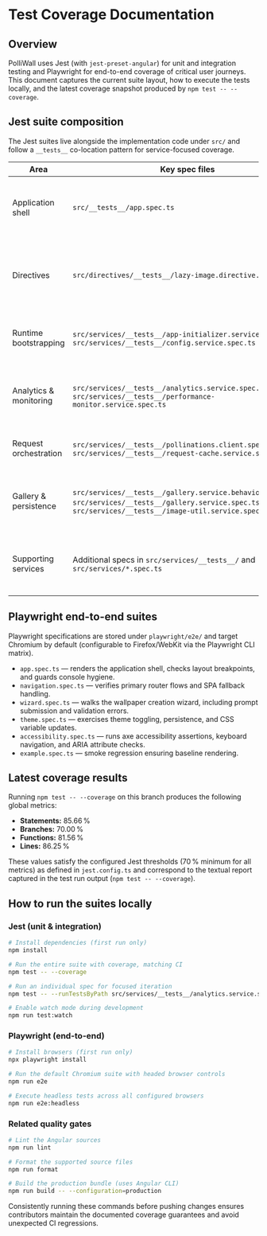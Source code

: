 # Test Coverage Documentation

## Overview
PolliWall uses Jest (with `jest-preset-angular`) for unit and integration testing and Playwright for end-to-end coverage of critical user journeys. This document captures the current suite layout, how to execute the tests locally, and the latest coverage snapshot produced by `npm test -- --coverage`.

## Jest suite composition

The Jest suites live alongside the implementation code under `src/` and follow a `__tests__` co-location pattern for service-focused coverage.

| Area | Key spec files | Highlights |
| ---- | -------------- | ---------- |
| Application shell | `src/__tests__/app.spec.ts` | Bootstraps the Angular shell, verifies navigation chrome, and confirms theme toggling state transitions. |
| Directives | `src/directives/__tests__/lazy-image.directive.spec.ts` | Exercises IntersectionObserver support and fallbacks, placeholder lifecycle, and dynamic source swaps for the lazy image directive. |
| Runtime bootstrapping | `src/services/__tests__/app-initializer.service.spec.ts`, `src/services/__tests__/config.service.spec.ts` | Validates environment validation, HTTPS enforcement, layered secret injection, and analytics initialisation. |
| Analytics & monitoring | `src/services/__tests__/analytics.service.spec.ts`, `src/services/__tests__/performance-monitor.service.spec.ts` | Confirms batching, queue flushing, noopener enforcement, and performance metric publication. |
| Request orchestration | `src/services/__tests__/pollinations.client.spec.ts`, `src/services/__tests__/request-cache.service.spec.ts` | Covers retry logic, queue backoff, cache eviction, and error propagation paths. |
| Gallery & persistence | `src/services/__tests__/gallery.service.behaviour.spec.ts`, `src/services/__tests__/gallery.service.spec.ts`, `src/services/__tests__/image-util.service.spec.ts` | Tests IndexedDB persistence, gallery CRUD flows, download utilities, and blob manipulation edge cases. |
| Supporting services | Additional specs in `src/services/__tests__/` and `src/services/*.spec.ts` | Safeguard keyboard shortcuts, logger/error handlers, validation/sanitisation, settings storage, and device utilities. |

## Playwright end-to-end suites

Playwright specifications are stored under `playwright/e2e/` and target Chromium by default (configurable to Firefox/WebKit via the Playwright CLI matrix).

- `app.spec.ts` — renders the application shell, checks layout breakpoints, and guards console hygiene.
- `navigation.spec.ts` — verifies primary router flows and SPA fallback handling.
- `wizard.spec.ts` — walks the wallpaper creation wizard, including prompt submission and validation errors.
- `theme.spec.ts` — exercises theme toggling, persistence, and CSS variable updates.
- `accessibility.spec.ts` — runs axe accessibility assertions, keyboard navigation, and ARIA attribute checks.
- `example.spec.ts` — smoke regression ensuring baseline rendering.

## Latest coverage results

Running `npm test -- --coverage` on this branch produces the following global metrics:

- **Statements:** 85.66 %
- **Branches:** 70.00 %
- **Functions:** 81.56 %
- **Lines:** 86.25 %

These values satisfy the configured Jest thresholds (70 % minimum for all metrics) as defined in `jest.config.ts` and correspond to the textual report captured in the test run output (`npm test -- --coverage`).

## How to run the suites locally

### Jest (unit & integration)
```bash
# Install dependencies (first run only)
npm install

# Run the entire suite with coverage, matching CI
npm test -- --coverage

# Run an individual spec for focused iteration
npm test -- --runTestsByPath src/services/__tests__/analytics.service.spec.ts

# Enable watch mode during development
npm run test:watch
```

### Playwright (end-to-end)
```bash
# Install browsers (first run only)
npx playwright install

# Run the default Chromium suite with headed browser controls
npm run e2e

# Execute headless tests across all configured browsers
npm run e2e:headless
```

### Related quality gates
```bash
# Lint the Angular sources
npm run lint

# Format the supported source files
npm run format

# Build the production bundle (uses Angular CLI)
npm run build -- --configuration=production
```

Consistently running these commands before pushing changes ensures contributors maintain the documented coverage guarantees and avoid unexpected CI regressions.
